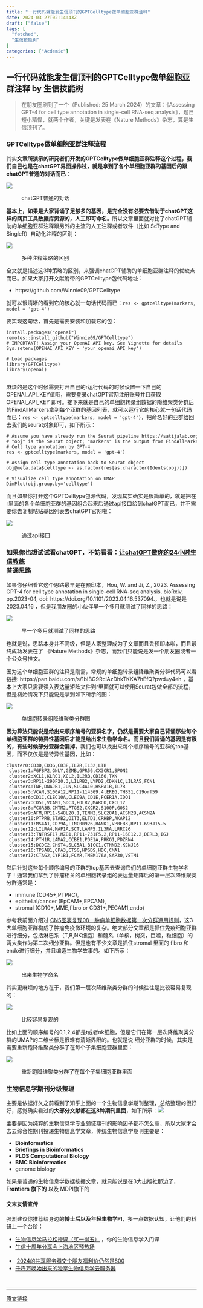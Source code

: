```yaml
---
title: "一行代码就能发生信顶刊的GPTCelltype做单细胞亚群注释"
date: 2024-03-27T02:14:43Z
draft: ["false"]
tags: [
  "fetched",
  "生信技能树"
]
categories: ["Acdemic"]
---
```

一行代码就能发生信顶刊的GPTCelltype做单细胞亚群注释 by 生信技能树
------
<div><section data-tool="mdnice编辑器" data-website="https://www.mdnice.com"><blockquote data-tool="mdnice编辑器"><p>在朋友圈刷到了一个（Published: 25 March 2024）的文章：《Assessing GPT-4 for cell type annotation in single-cell RNA-seq analysis》，题目短小精悍，就两个作者，关键是发表在《Nature Methods》杂志，算是生信顶刊了。</p></blockquote><h3 data-tool="mdnice编辑器"><span>GPTCelltype做单细胞亚群注释流程</span></h3><p data-tool="mdnice编辑器">其实<strong>文章所演示的研究者们开发的GPTCelltype做单细胞亚群注释这个过程，我们自己也是在chatGPT界面操作过，就是拿到了各个单细胞亚群的基因后的跟chatGPT普通的对话而已</strong>：</p><p><img data-galleryid="" data-imgfileid="100045489" data-ratio="1.4487704918032787" data-s="300,640" data-src="https://mmbiz.qpic.cn/mmbiz_png/cZNhZQ6j4wxsyv7mDrVVicquqlgBMiaIPDxybmmShRSpuuicRTmKLU2EJwIOsYXzeL9XibVl5faeAOl6NZYlTjCdiag/640?wx_fmt=png&amp;from=appmsg" data-type="png" data-w="976" src="https://mmbiz.qpic.cn/mmbiz_png/cZNhZQ6j4wxsyv7mDrVVicquqlgBMiaIPDxybmmShRSpuuicRTmKLU2EJwIOsYXzeL9XibVl5faeAOl6NZYlTjCdiag/640?wx_fmt=png&amp;from=appmsg"></p><figure data-tool="mdnice编辑器"><figcaption>chatGPT普通的对话</figcaption></figure><p data-tool="mdnice编辑器"><strong>基本上，如果是大家背诵了足够多的基因，是完全没有必要去借助于chatGPT这样的网页工具数据库资源的，人工即可命名。</strong>所以文章里面就对比了chatGPT辅助的单细胞亚群注释跟另外的主流的人工注释或者软件（比如 ScType and SingleR）自动化注释的区别：</p><p><img data-galleryid="" data-imgfileid="100045488" data-ratio="1.625287356321839" data-s="300,640" data-src="https://mmbiz.qpic.cn/mmbiz_png/cZNhZQ6j4wxsyv7mDrVVicquqlgBMiaIPDn7JNrbLLOd5B7O272xQqHalnVp2tn3QwicgrgtPcnDqF60QZOkVoIMg/640?wx_fmt=png&amp;from=appmsg" data-type="png" data-w="870" src="https://mmbiz.qpic.cn/mmbiz_png/cZNhZQ6j4wxsyv7mDrVVicquqlgBMiaIPDn7JNrbLLOd5B7O272xQqHalnVp2tn3QwicgrgtPcnDqF60QZOkVoIMg/640?wx_fmt=png&amp;from=appmsg"></p><figure data-tool="mdnice编辑器"><figcaption>多种注释策略的区别</figcaption></figure><p data-tool="mdnice编辑器">全文就是描述这3种策略的区别，来强调chatGPT辅助的单细胞亚群注释的优缺点而已。如果大家打开文献附带的GPTCelltype包代码地址：</p><ul data-tool="mdnice编辑器"><li><section>https://github.com/Winnie09/GPTCelltype</section></li></ul><p data-tool="mdnice编辑器">就可以很清晰的看到它的核心就一句话代码而已：<code>res &lt;- gptcelltype(markers, model = 'gpt-4')</code></p><p data-tool="mdnice编辑器">要实现这句话，首先是需要安装和加载它的包：</p><pre data-tool="mdnice编辑器"><code>install.packages(<span>"openai"</span>)<br>remotes::install_github(<span>"Winnie09/GPTCelltype"</span>)<br><span># IMPORTANT! Assign your OpenAI API key. See Vignette for details</span><br>Sys.setenv(OPENAI_API_KEY = <span>'your_openai_API_key'</span>)<br><br><span># Load packages</span><br><span>library</span>(GPTCelltype)<br><span>library</span>(openai)<br><br></code></pre><p data-tool="mdnice编辑器">麻烦的是这个时候需要打开自己的r运行代码的时候设置一下自己的OPENAI_API_KEY值哦，需要登录chatGPT官网注册账号并且获取 OPENAI_API_KEY 即可。接下来就是自己的单细胞转录组数据的降维聚类分群后的FindAllMarkers拿到每个亚群的基因列表，就可以运行它的核心就一句话代码而已：<code>res &lt;- gptcelltype(markers, model = 'gpt-4')</code>，把命名好的亚群给回去我们的seurat对象即可，如下所示：</p><pre data-tool="mdnice编辑器"><code><span># Assume you have already run the Seurat pipeline https://satijalab.org/seurat/</span><br><span># "obj" is the Seurat object; "markers" is the output from FindAllMarkers(obj)</span><br><span># Cell type annotation by GPT-4</span><br>res &lt;- gptcelltype(markers, model = <span>'gpt-4'</span>)<br><br><span># Assign cell type annotation back to Seurat object</span><br>obj@meta.data$celltype &lt;- as.factor(res[as.character(Idents(obj))])<br><br><span># Visualize cell type annotation on UMAP</span><br>DimPlot(obj,group.by=<span>'celltype'</span>)<br></code></pre><p data-tool="mdnice编辑器">而且如果你打开这个GPTCelltype包源代码，发现其实确实是很简单的，就是把在r里面的各个单细胞亚群的基因组合起来后通过api接口给到chatGPT而已，并不需要你去复制粘贴基因列表去chatGPT官网啦：</p><p><img data-galleryid="" data-imgfileid="100045487" data-ratio="0.25555555555555554" data-s="300,640" data-src="https://mmbiz.qpic.cn/mmbiz_png/cZNhZQ6j4wxsyv7mDrVVicquqlgBMiaIPDhJVSiaynWqgdqUCMOSFibZRDGwzEaRYBfTbybawvjzj9z0uOa6kjVjDw/640?wx_fmt=png&amp;from=appmsg" data-type="png" data-w="1080" src="https://mmbiz.qpic.cn/mmbiz_png/cZNhZQ6j4wxsyv7mDrVVicquqlgBMiaIPDhJVSiaynWqgdqUCMOSFibZRDGwzEaRYBfTbybawvjzj9z0uOa6kjVjDw/640?wx_fmt=png&amp;from=appmsg"></p><figure data-tool="mdnice编辑器"><figcaption><span>通过api接口</span></figcaption></figure><h3 data-tool="mdnice编辑器"><span><span>如果你也想试试看chatGPT，不妨看看：<a target="_blank" href="http://mp.weixin.qq.com/s?__biz=MzAxMDkxODM1Ng==&amp;mid=2247526548&amp;idx=1&amp;sn=d5652f85c6dc53584380a909e37388b2&amp;chksm=9b4b282fac3ca139f5b60a2aa83848bcfb029d3f6e1e11f143d3ece9db4658c86ed5ccfcfce6&amp;scene=21#wechat_redirect" textvalue="让chatGPT做你的24小时生信教练" linktype="text" imgurl="" imgdata="null" data-itemshowtype="0" tab="innerlink" data-linktype="2"><span>让chatGPT做你的24小时生信教练</span></a></span></span><span><br></span><span>普通思路</span></h3><p data-tool="mdnice编辑器">如果你仔细看它这个思路最早是在预印本，Hou, W. and Ji, Z., 2023. Assessing GPT-4 for cell type annotation in single-cell RNA-seq analysis. bioRxiv, pp.2023-04, doi: https://doi.org/10.1101/2023.04.16.537094.，也就是说是 2023.04.16 ，但是我朋友圈的小伙伴早一个多月就测试了同样的思路：</p><p><img data-galleryid="" data-imgfileid="100045490" data-ratio="0.7814814814814814" data-s="300,640" data-src="https://mmbiz.qpic.cn/mmbiz_png/cZNhZQ6j4wxsyv7mDrVVicquqlgBMiaIPDa7lFhp38ZTq1eBmPaxccG6Dk3CT8HNZ0HzgFRiaO1SicVGxhYQfbnciaw/640?wx_fmt=png&amp;from=appmsg" data-type="png" data-w="1080" src="https://mmbiz.qpic.cn/mmbiz_png/cZNhZQ6j4wxsyv7mDrVVicquqlgBMiaIPDa7lFhp38ZTq1eBmPaxccG6Dk3CT8HNZ0HzgFRiaO1SicVGxhYQfbnciaw/640?wx_fmt=png&amp;from=appmsg"></p><figure data-tool="mdnice编辑器"><figcaption>早一个多月就测试了同样的思路</figcaption></figure><p data-tool="mdnice编辑器">也就是说，思路本身并不高级，但是人家整理成为了文章而且丢预印本啦，而且最终成功发表在了 《Nature Methods》杂志，而我们只能说是发一个朋友圈或者一个公众号推文。</p><p data-tool="mdnice编辑器">因为这个单细胞亚群的注释是刚需，常规的单细胞转录组降维聚类分群代码可以看 链接: https://pan.baidu.com/s/1bIBG9RciAzDhkTKKA7hEfQ?pwd=y4eh ，基本上大家只需要读入表达量矩阵文件到r里面就可以使用Seurat包做全部的流程，但是初始情况下只能说是拿到如下所示的图：</p><p><img data-galleryid="" data-imgfileid="100045491" data-ratio="1.0046296296296295" data-s="300,640" data-src="https://mmbiz.qpic.cn/mmbiz_png/cZNhZQ6j4wxsyv7mDrVVicquqlgBMiaIPD77mTgxwqzQ0gSsc607fxzpTPBfXRmOEdcmK1DGCiaMWXAC150vFV72A/640?wx_fmt=png&amp;from=appmsg" data-type="png" data-w="1080" src="https://mmbiz.qpic.cn/mmbiz_png/cZNhZQ6j4wxsyv7mDrVVicquqlgBMiaIPD77mTgxwqzQ0gSsc607fxzpTPBfXRmOEdcmK1DGCiaMWXAC150vFV72A/640?wx_fmt=png&amp;from=appmsg"></p><figure data-tool="mdnice编辑器"><figcaption>单细胞转录组降维聚类分群图</figcaption></figure><p data-tool="mdnice编辑器"><strong>因为算法只能说是给出来顺序编号的亚群名字，仍然是需要大家自己背诵那些每个单细胞亚群的特异性基因后才能是给出来生物学命名。而且我们背诵的基因是有限的，有些时候部分亚群会漏掉</strong>，我们也可以找出来每个顺序编号的亚群的top基因，而不仅仅是是特异性基因，比如：</p><pre data-tool="mdnice编辑器"><code>cluster0:CD3D,CD3G,CD3E,IL7R,IL32,LTB<br> cluster1:FGFBP2,GNLY,GZMB,GPR56,CX3CR1,SPON2<br> cluster2:XCL1,KLRC1,XCL2,IL2RB,CD160,TXK<br> cluster3:RP11-290F20.3,LILRB2,LYPD2,CDKN1C,LILRA5,FCN1<br> cluster4:TNF,DNAJB1,JUN,SLC4A10,HSPA1B,IL7R<br> cluster5:VCAN,S100A12,RP11-1143G9.4,EREG,THBS1,C19orf59<br> cluster6:CD1C,CLEC10A,CLEC9A,CD1E,FCER1A,IDO1<br> cluster7:CD5L,VCAM1,SDC3,FOLR2,MARCO,CXCL12<br> cluster8:FCGR3B,CMTM2,PTGS2,CXCR2,S100P,G0S2<br> cluster9:AFM,RP11-548L20.1,TENM2,SLC28A1,ACSM2B,ACSM2A<br> cluster10:PTPRB,STAB2,OIT3,ELTD1,CRHBP,AKAP12<br> cluster11:MS4A1,CD79A,LINC00926,BANK1,VPREB3,RP11-693J15.5<br> cluster12:LILRA4,MAP1A,SCT,LAMP5,IL3RA,LRRC26<br> cluster13:TNFRSF17,MZB1,RP11-731F5.2,RP11-16E12.2,DERL3,IGJ<br> cluster14:PTH1R,LAMA2,CCBE1,PDE1A,PRKG1,PDZRN4<br> cluster15:DCDC2,CHST4,SLC5A1,BICC1,CTNND2,KCNJ16<br> cluster16:TPSAB1,CPA3,CTSG,HPGDS,HDC,CMA1<br> cluster17:CTAG2,CYP1B1,FCAR,TMEM176A,SAP30,VSTM1<br></code></pre><p data-tool="mdnice编辑器">然后针对这些每个顺序编号的亚群的top基因去查询它们的单细胞亚群生物学名字！通常我们拿到了肿瘤相关的单细胞转录组的表达量矩阵后的第一层次降维聚类分群通常是：</p><ul data-tool="mdnice编辑器"><li><section>immune (CD45+,PTPRC),</section></li><li><section>epithelial/cancer (EpCAM+,EPCAM),</section></li><li><section>stromal (CD10+,MME,fibro or CD31+,PECAM1,endo)</section></li></ul><p data-tool="mdnice编辑器">参考我前面介绍过 <a href="https://mp.weixin.qq.com/s?__biz=MzI1Njk4ODE0MQ==&amp;mid=2247488940&amp;idx=1&amp;sn=1cc8a8a74715087939b9721c0881775d&amp;scene=21#wechat_redirect" data-linktype="2">CNS图表复现08—肿瘤单细胞数据第一次分群通用规则</a>，这3大单细胞亚群构成了肿瘤免疫微环境的复杂。绝大部分文章都是抓住免疫细胞亚群进行细分，包括淋巴系（T,B,NK细胞）和髓系（单核，树突，巨噬，粒细胞）的两大类作为第二次细分亚群。但是也有不少文章是抓住stromal 里面的 fibro 和endo进行细分，并且编造生物学故事的。如下所示：</p><p><img data-galleryid="" data-imgfileid="100045493" data-ratio="0.7240740740740741" data-s="300,640" data-src="https://mmbiz.qpic.cn/mmbiz_png/cZNhZQ6j4wxsyv7mDrVVicquqlgBMiaIPDe0aVHZKSicCEuLV13ewbEq3J0jKgR6lWs6xLV3QZ7es7SicDibWQTMsFA/640?wx_fmt=png&amp;from=appmsg" data-type="png" data-w="1080" src="https://mmbiz.qpic.cn/mmbiz_png/cZNhZQ6j4wxsyv7mDrVVicquqlgBMiaIPDe0aVHZKSicCEuLV13ewbEq3J0jKgR6lWs6xLV3QZ7es7SicDibWQTMsFA/640?wx_fmt=png&amp;from=appmsg"></p><figure data-tool="mdnice编辑器"><figcaption>出来生物学命名</figcaption></figure><p data-tool="mdnice编辑器">其实更麻烦的地方在于，我们第一层次降维聚类分群的时候往往是比较容易复现的：</p><p><img data-galleryid="" data-imgfileid="100045492" data-ratio="0.4305555555555556" data-s="300,640" data-src="https://mmbiz.qpic.cn/mmbiz_png/cZNhZQ6j4wxsyv7mDrVVicquqlgBMiaIPD7YJn2YGLq8MqlyNy0tRCnLAm7MJX6gbHf6lwpH4sM8IVtuicoNkmsPg/640?wx_fmt=png&amp;from=appmsg" data-type="png" data-w="1080" src="https://mmbiz.qpic.cn/mmbiz_png/cZNhZQ6j4wxsyv7mDrVVicquqlgBMiaIPD7YJn2YGLq8MqlyNy0tRCnLAm7MJX6gbHf6lwpH4sM8IVtuicoNkmsPg/640?wx_fmt=png&amp;from=appmsg"></p><figure data-tool="mdnice编辑器"><figcaption>比较容易复现的</figcaption></figure><p data-tool="mdnice编辑器">比如上面的顺序编号的0,1,2,4都是t或者nk细胞，但是它们在第一层次降维聚类分群的UMAP的二维坐标是很难有清晰界限的。也就是说 细分亚群的时候，其实是需要重新跑降维聚类分群了在每个子集细胞亚群里面：</p><p><img data-galleryid="" data-imgfileid="100045494" data-ratio="0.5435185185185185" data-s="300,640" data-src="https://mmbiz.qpic.cn/mmbiz_png/cZNhZQ6j4wxsyv7mDrVVicquqlgBMiaIPD9rWhWc4uYMnOompIRw9jqn7W17fmr0sJticXgfSYPXP2bFiaib62cficGQ/640?wx_fmt=png&amp;from=appmsg" data-type="png" data-w="1080" src="https://mmbiz.qpic.cn/mmbiz_png/cZNhZQ6j4wxsyv7mDrVVicquqlgBMiaIPD9rWhWc4uYMnOompIRw9jqn7W17fmr0sJticXgfSYPXP2bFiaib62cficGQ/640?wx_fmt=png&amp;from=appmsg"></p><figure data-tool="mdnice编辑器"><figcaption>重新跑降维聚类分群了在每个子集细胞亚群里面</figcaption></figure><h3 data-tool="mdnice编辑器"><span>生物信息学期刊分级整理</span></h3><p data-tool="mdnice编辑器">主要是依据好久之前看到了知乎上面的一个生物信息学期刊整理，总结整理的很好好，感觉确实看过的<strong>大部分文献都在这8种期刊里面</strong>，如下所示：<img data-imgfileid="100045495" data-ratio="1.8907407407407408" data-src="https://mmbiz.qpic.cn/mmbiz_png/cZNhZQ6j4wzXs0bgNGDLbicyyURS5rkMBwAGylldSib3VbCJQUFdC4FENtpfaK89u76icV1YQxkpxIlmQWk1tF0wg/640?wx_fmt=png&amp;wxfrom=13&amp;tp=wxpic" data-w="1080" src="https://mmbiz.qpic.cn/mmbiz_png/cZNhZQ6j4wzXs0bgNGDLbicyyURS5rkMBwAGylldSib3VbCJQUFdC4FENtpfaK89u76icV1YQxkpxIlmQWk1tF0wg/640?wx_fmt=png&amp;wxfrom=13&amp;tp=wxpic"></p><p data-tool="mdnice编辑器">主要是因为纯粹的生物信息学专业领域期刊的影响因子都不怎么高，所以大家才会去去综合性期刊投递生物信息学文章，传统生物信息学期刊主要是：</p><ul data-tool="mdnice编辑器"><li><section><strong>Bioinformatics</strong></section></li><li><section><strong>Briefings in Bioinformatics</strong></section></li><li><section><strong>PLOS Computational Biology</strong></section></li><li><section><strong>BMC Bioinformatics</strong></section></li><li><section>genome biology</section></li></ul><p data-tool="mdnice编辑器">如果是普通的生物信息学数据挖掘文章，就只能说是在3大出版社那边了，<strong>Frontiers 旗下的</strong> 以及 MDPI旗下的  </p></section><h4 data-tool="mdnice编辑器">文末友情宣传</h4><p data-tool="mdnice编辑器">强烈建议你推荐给身边的<strong>博士后以及年轻生物学PI</strong>，多一点数据认知，让他们的科研上一个台阶：</p><ul data-tool="mdnice编辑器"><li><section><a target="_blank" href="http://mp.weixin.qq.com/s?__biz=MzAxMDkxODM1Ng==&amp;mid=2247529099&amp;idx=1&amp;sn=fe3be2d43a6284a36c15625c23dc9a3e&amp;chksm=9b4b3230ac3cbb26b875bd0a294f24dfbd41a2b59996fbfe79087330d267c4ec70882683c3bd&amp;scene=21#wechat_redirect" textvalue="生物信息学马拉松授课（买一得‍五）" linktype="text" imgurl="" imgdata="null" data-itemshowtype="0" tab="innerlink" data-linktype="2" hasload="1">生物信息学马拉松授课（买一得五）</a> ，你的生物信息学入门课</section></li><li><section><a target="_blank" href="http://mp.weixin.qq.com/s?__biz=MzAxMDkxODM1Ng==&amp;mid=2247528924&amp;idx=1&amp;sn=d5d3e68e67b8000b322a4fef6b683bc2&amp;chksm=9b4b3167ac3cb871527c6f2b2d141404fbe49021b54656cb3d45eeb0f7dfca2bdc6fa759601c&amp;scene=21#wechat_redirect" textvalue="生信十周年分享会上海地区预热场" linktype="text" imgurl="" imgdata="null" data-itemshowtype="0" tab="innerlink" data-linktype="2" hasload="1">生信十周年分享会上海地区预热场</a><br></section><section><br></section></li><li><section> <a target="_blank" href="http://mp.weixin.qq.com/s?__biz=MzAxMDkxODM1Ng==&amp;mid=2247528363&amp;idx=1&amp;sn=5e02f3e9b2e148191e23ebc2c0d780e7&amp;chksm=9b4b2f10ac3ca606c1c4bac8cf112bb9b0f18e3c4262f5f2b8c0dba3bfedf2ba201507247005&amp;scene=21#wechat_redirect" textvalue="2024的共享服务器交个朋友福利价仍然是800" linktype="text" imgurl="" imgdata="null" data-itemshowtype="0" tab="innerlink" data-linktype="2" hasload="1">2024的共享服务器交个朋友福利价仍然是800</a></section></li><li><section><a target="_blank" href="http://mp.weixin.qq.com/s?__biz=MzAxMDkxODM1Ng==&amp;mid=2247519765&amp;idx=1&amp;sn=ce5a8c8182f854c88043059f8c2cb9ff&amp;chksm=9b4bceaeac3c47b88c19941d43dbb1401f3a92206481a0afc41159927868199643f795d62a7e&amp;scene=21#wechat_redirect" textvalue="千呼万唤始出来的独享生物信息学云服务器" linktype="text" imgurl="" imgdata="null" data-itemshowtype="0" tab="innerlink" data-linktype="2" hasload="1">千呼万唤始出来的独享生物信息学云服务器</a></section></li></ul><p><span><span> </span></span><span></span></p><p><mp-style-type data-value="3"></mp-style-type></p></div>  
<hr>
<a href="https://mp.weixin.qq.com/s/fKZVW1DpmnwLRCFi_KMTVg",target="_blank" rel="noopener noreferrer">原文链接</a>
